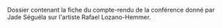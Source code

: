 Dossier contenant la fiche du compte-rendu de la conférence donné par Jade Séguéla sur l'artiste Rafael Lozano-Hemmer.
